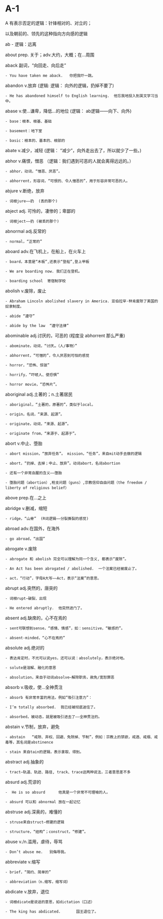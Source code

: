 # A-1

A 有表示否定的逻辑：针锋相对的、对立的；

以及朝前的、领先的这种指向方向感的逻辑

ab - 逻辑：远离

about      prep. 关于；adv.大约，大概；在...周围 

aback       副词，“向回走、向后走”

    - You have taken me aback.   你把我吓一跳。

abandon     v.放弃       (逻辑: 逻辑： 向外的逻辑，扔掉不要了)

    - He has abandoned himself to English learning.  他忘我地投入到英文学习当中。

abase       v.使…谦卑，降低…的地位      (逻辑： ab逻辑——向下、向外)

    - base：根本、根基、基础

    - basement：地下室

    - basic：根本的、基本的、根部的

abate       v.减少，减轻    (逻辑： “减少”，向外走出去了，所以就少了一些。)

abhor       v.痛恨，憎恶    （逻辑：我们遇到可恶的人就会离得远远的。）

    - abhor，动词，“憎恶、厌恶”。

    - abhorrent，形容词，“可恨的、令人憎恶的”，用于形容非常可恶的人。

abjure      v.断绝，放弃 

    - 词根jure——扔  (丢的那个)

abject  adj. 可怜的，凄惨的；卑鄙的

    - 词根ject——扔 (被丢的那个)

abnormal    adj.反常的

    - normal，“正常的”

aboard      adv.在飞机上，在船上，在火车上

    - board，本意是“木板”,还表示“登船”,登上甲板

    - We are boarding now. 我们正在登机。

    - boarding school  寄宿制学校

abolish         v.废除，废止  

    - Abraham Lincoln abolished slavery in America. 亚伯拉罕·林肯废除了美国的奴隶制度。

    - abide “遵守”

    - abide by the law  “遵守法律”

abominable      adj.讨厌的，可恶的  (程度没 abhorrent 那么严重)

    - abominate，动词，“讨厌…（人/事物）”

    - abhorrent，“可憎的”，令人厌恶到可怕的感觉

    - horror，“恐怖、惊骇”

    - horrify，“吓唬人、使恐惧”

    - horror movie，“恐怖片”。

aboriginal      adj.土著的；n.土著居民

    - aboriginal，“土著的，原著的”，类似于local。

    - origin，名词，“来源、起源”。

    - originate，动词，“来源、起源”。

    - originate from，“来源于、起源于”。

abort           v.中止、堕胎

    - abort mission，“放弃任务”。 mission，“任务”，来自mit动手去做的逻辑

    - abort，“扔掉、去掉；中止、放弃”。动词abort，名词abortion

    - 还有一个非常血腥的含义——堕胎

    - 堕胎问题（abortion）,枪支问题（guns）,宗教信仰自由问题（the freedom / liberty of religious belief）

above           prep.在…之上

abridge         v.删减，缩短

    - ridge，“山脊”  (R词逻辑——分裂撕裂的感觉)

abroad          adv.在国外，在海外

    - go abroad，“出国”

abrogate        v.废除

    - abrogate 和 abolish 完全可以理解为同一个含义, 都表示“废除”。

    - An Act has been abrogated / abolished.  一个法案已经被废止了。

    - act，“行动”，字母A大写——Act，表示“法案”的意思。

abrupt          adj.突然的，唐突的

    - 词根rupt—破裂、出现

    - He entered abruptly.  他突然进门了。

absent          adj.缺席的，心不在焉的

    - sent可联想到sense，“感情、情感”，如：sensitive，“敏感的”。

    - absent-minded，“心不在焉的”

absolute        adj.绝对的

    - 表达肯定时，不光可以说yes，还可以说：absolutely，表示绝对地。

    - solute是溶解、融化的意思

    - absolution，来自于动词absolve—解除职务，赦免/宽恕罪恶

absorb          v.吸收，使…全神贯注

    - absorb 有非常丰富的用法，例如“吸引注意力”：
    
    - I’m totally absorbed.  我已经被彻底迷住了。

    - absorbed，被动态，就是被吸引进去了——全神贯注的。

abstain         v.节制，放弃，避免

    - abstain   “戒除、弃权、回避、免除掉、节制”，例如：宗教上的禁欲，戒酒、戒烟、戒毒等，其名词是abstinence

    - stain 来自tain的逻辑，表示拿取、得到。

abstract        adj.抽象的

    - tract—轨道、轨迹、路径, track、trace这两种说法，三者意思差不多

absurd          adj.荒谬的

    -  He is so absurd      他真是一个非常不可理喻的人。

    - absurd 可以和 abnormal 放在一起记忆

abstruse        adj.深奥的，难懂的

    - struse来自struct—修建的逻辑

    - structure，“结构”；construct，“修建”。

abuse           v./n.滥用，虐待，辱骂

    - Don’t abuse me.   别侮辱我。

 abbreviate      v.缩写

    - brief，“简约、简单的”

    - abbreviation（n.缩写，缩写词）

abdicate        v.放弃，退位

    - 词根dicate是说话的意思，如dictation（口述）

    - The king has abdicated.       国王退位了。
















